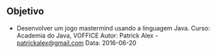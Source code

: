 ## Objetivo
- Desenvolver um jogo mastermind usando a linguagem Java.
Curso: Academia do Java, VOFFICE
Autor: Patrick Alex - patrickalex@gmail.com
Data: 2016-06-20
